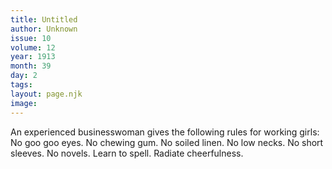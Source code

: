 ```yaml
---
title: Untitled
author: Unknown
issue: 10
volume: 12
year: 1913
month: 39
day: 2
tags:
layout: page.njk
image:
---
```

An experienced businesswoman gives the following rules for working girls: No goo goo eyes. No chewing gum. No soiled linen. No low necks. No short sleeves. No novels. Learn to spell. Radiate cheerfulness. 

